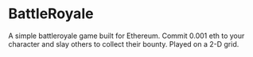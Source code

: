 # BattleRoyale

A simple battleroyale game built for Ethereum. Commit 0.001 eth to your character and slay others to collect their bounty. Played on a 2-D grid.